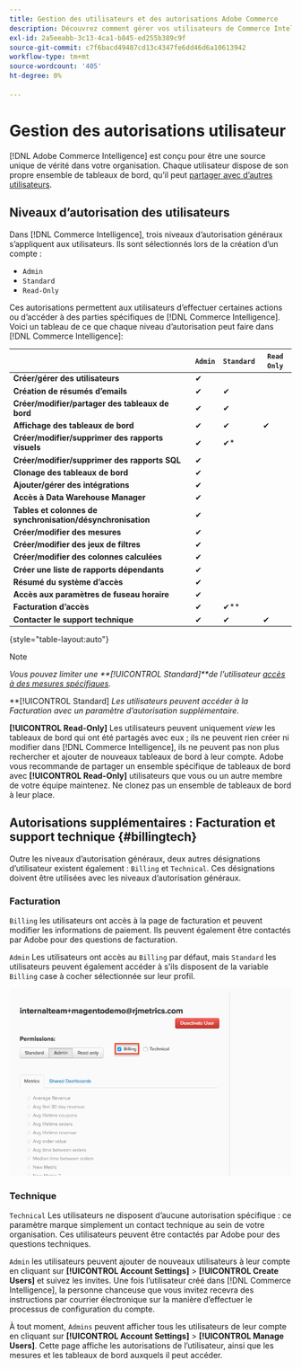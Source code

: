```yaml
---
title: Gestion des utilisateurs et des autorisations Adobe Commerce
description: Découvrez comment gérer vos utilisateurs de Commerce Intelligence.
exl-id: 2a5eeabb-3c13-4ca1-b845-ed255b389c9f
source-git-commit: c7f6bacd49487cd13c4347fe6dd46d6a10613942
workflow-type: tm+mt
source-wordcount: '405'
ht-degree: 0%

---
```


# Gestion des autorisations utilisateur

[!DNL Adobe Commerce Intelligence] est conçu pour être une source unique de vérité dans votre organisation. Chaque utilisateur dispose de son propre ensemble de tableaux de bord, qu’il peut [partager avec d’autres utilisateurs](../../data-user/dashboards/share-dashboard-with-users.md).

## Niveaux d’autorisation des utilisateurs

Dans [!DNL Commerce Intelligence], trois niveaux d’autorisation généraux s’appliquent aux utilisateurs. Ils sont sélectionnés lors de la création d’un compte :

* `Admin`
* `Standard`
* `Read-Only`

Ces autorisations permettent aux utilisateurs d’effectuer certaines actions ou d’accéder à des parties spécifiques de [!DNL Commerce Intelligence]. Voici un tableau de ce que chaque niveau d’autorisation peut faire dans [!DNL Commerce Intelligence]:

|  | `Admin` | `Standard` | `Read Only` |
| -----|-----|-----|----|
| **Créer/gérer des utilisateurs** | ✔ |  |  |
| **Création de résumés d’emails** | ✔ | ✔ |  |
| **Créer/modifier/partager des tableaux de bord** | ✔ | ✔ |  |
| **Affichage des tableaux de bord** | ✔ | ✔ | ✔ |
| **Créer/modifier/supprimer des rapports visuels** | ✔ | ✔* |  |
| **Créer/modifier/supprimer des rapports SQL** | ✔ |  |  |
| **Clonage des tableaux de bord** | ✔ |  |  |
| **Ajouter/gérer des intégrations** | ✔ |  |  |
| **Accès à Data Warehouse Manager** | ✔ |  |  |
| **Tables et colonnes de synchronisation/désynchronisation** | ✔ |  |  |
| **Créer/modifier des mesures** | ✔ |  |  |
| **Créer/modifier des jeux de filtres** | ✔ |  |  |
| **Créer/modifier des colonnes calculées** | ✔ |  |  |
| **Créer une liste de rapports dépendants** | ✔ |  |  |
| **Résumé du système d’accès** | ✔ |  |  |
| **Accès aux paramètres de fuseau horaire** | ✔ |  |  |
| **Facturation d’accès** | ✔ | ✔** |  |
| **Contacter le support technique** | ✔ | ✔ | ✔ |

{style="table-layout:auto"}

>[!NOTE]
>
>_Vous pouvez limiter une **[!UICONTROL Standard]**de l’utilisateur [accès à des mesures spécifiques](../../administrator/user-management/restrict-metric-access.md)._
>
>**[!UICONTROL Standard] _Les utilisateurs peuvent accéder à la Facturation avec un paramètre d’autorisation supplémentaire._
>
>**[!UICONTROL Read-Only]** Les utilisateurs peuvent uniquement _view_ les tableaux de bord qui ont été partagés avec eux ; ils ne peuvent rien créer ni modifier dans [!DNL Commerce Intelligence], ils ne peuvent pas non plus rechercher et ajouter de nouveaux tableaux de bord à leur compte. Adobe vous recommande de partager un ensemble spécifique de tableaux de bord avec **[!UICONTROL Read-Only]** utilisateurs que vous ou un autre membre de votre équipe maintenez. Ne clonez pas un ensemble de tableaux de bord à leur place.

## Autorisations supplémentaires : Facturation et support technique {#billingtech}

Outre les niveaux d’autorisation généraux, deux autres désignations d’utilisateur existent également : `Billing` et `Technical`. Ces désignations doivent être utilisées avec les niveaux d’autorisation généraux.

### Facturation

`Billing` les utilisateurs ont accès à la page de facturation et peuvent modifier les informations de paiement. Ils peuvent également être contactés par Adobe pour des questions de facturation.

`Admin` Les utilisateurs ont accès au `Billing` par défaut, mais `Standard` les utilisateurs peuvent également accéder à s’ils disposent de la variable `Billing` case à cocher sélectionnée sur leur profil.

![facturation](../../assets/billing.png)<!--{: width="550" height="363"}-->

### Technique

`Technical` Les utilisateurs ne disposent d’aucune autorisation spécifique : ce paramètre marque simplement un contact technique au sein de votre organisation. Ces utilisateurs peuvent être contactés par Adobe pour des questions techniques.

`Admin` les utilisateurs peuvent ajouter de nouveaux utilisateurs à leur compte en cliquant sur **[!UICONTROL Account Settings]** > **[!UICONTROL Create Users]** et suivez les invites. Une fois l’utilisateur créé dans [!DNL Commerce Intelligence], la personne chanceuse que vous invitez recevra des instructions par courrier électronique sur la manière d’effectuer le processus de configuration du compte.

À tout moment, `Admins` peuvent afficher tous les utilisateurs de leur compte en cliquant sur **[!UICONTROL Account Settings]** > **[!UICONTROL Manage Users]**. Cette page affiche les autorisations de l’utilisateur, ainsi que les mesures et les tableaux de bord auxquels il peut accéder.
